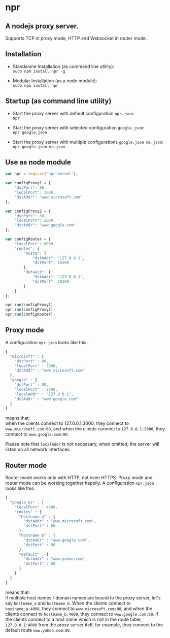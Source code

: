 npr
======

A nodejs proxy server.
------
Supports TCP in proxy mode, HTTP and Websocket in router mode.

Installation
------
* Standalone Installation (as command line utility):  
`sudo npm install npr -g`

* Modular Installation (as a node module):  
`sudo npm install npr`

Startup (as command line utility)
------
* Start the proxy server with default configuration `npr.json`:  
`npr`

* Start the proxy server with selected configuration `google.json`:  
`npr google.json`

* Start the proxy server with multiple configurations `google.json ms.json`:  
`npr google.json ms.json`

Use as node module
------
```js
var npr = require('npr-kernel');

var configProxy1 = {
    "dstPort": 80,
    "localPort": 3000,
    "dstAddr": "www.microsoft.com"
};

var configProxy2 = {
    "dstPort": 80,
    "localPort": 2000,
    "dstAddr": "www.google.com"
};

var configRouter = {
    "localPort": 8000,
    "routes": {
        "hosta": {
            "dstAddr": "127.0.0.1",
            "dstPort": 10309
        },
        "default": {
            "dstAddr": "127.0.0.1",
            "dstPort": 10309
        }
    }
};

npr.run(configProxy1);
npr.run(configProxy2);
npr.run(configRouter);
```

Proxy mode
------
A configuration `npr.json` looks like this:
```js
{
  "microsoft" : {
    "dstPort" : 80,
    "localPort" : 3000,
    "dstAddr" : "www.microsoft.com"
  },
  "google" : {
    "dstPort" : 80,
    "localPort" : 2000,
    "localAddr" : "127.0.0.1",
    "dstAddr" : "www.google.com"
  }
}
```
means that:  
when the clients connect to 127.0.0.1:3000, they connect to `www.microsoft.com:80`, and when the clients connect to `127.0.0.1:2000`, they connect to `www.google.com:80`.

Please note that `localAddr` is not necessary, when omitted, the server will listen on all network interfaces.

Router mode
------
Router mode works only with HTTP, not even HTTPS. Proxy mode and router mode can be working together happily.
A configuration `npr.json` looks like this:
```js
{
  "google_ms" : {
    "localPort" : 4000,
    "routes" : {
      "hostname_a" : {
        "dstAddr" : "www.microsoft.com",
        "dstPort" : 80
      },
      "hostname_b" : {
        "dstAddr" : "www.google.com",
        "dstPort" : 80
      },
      "default" : {
        "dstAddr" : "www.yahoo.com",
        "dstPort" : 80
      }
    }
  }
}
```
means that:  
if multiple host names / domain names are bound to the proxy server, let's say `hostname_a` and `hostname_b`. When the clients connect to `hostname_a:4000`, they connect to `www.microsoft.com:80`, and when the clients connect to `hostname_b:4000`, they connect to `www.google.com:80`. If the clients connect to a host name which is not in the route table, `127.0.0.1:4000` from the proxy server itelf, for example, they connect to the default route `www.yahoo.com:80`.
